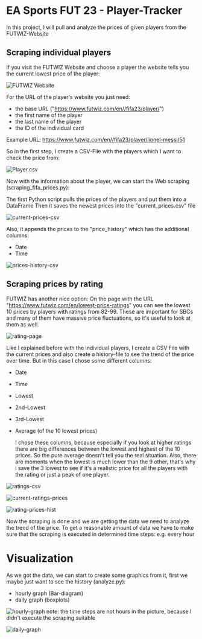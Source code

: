 # EA Sports FUT 23 - Player-Tracker
 In this project, I will pull and analyze the prices of given players from the FUTWIZ-Website

## Scraping individual players
If you visit the FUTWIZ Website and choose a player the website tells you the current lowest price of the player:

![FUTWIZ Website](futwiz-messi-page.PNG "FUTWIZ")

For the URL of the player's website you just need:
- the base URL ("https://www.futwiz.com/en//fifa23/player/")
- the first name of the player
- the last name of the player
- the ID of the individual card
  
Example URL: https://www.futwiz.com/en//fifa23/player/lionel-messi/51

So in the first step, I create a CSV-File with the players which I want to check the price from:

![Player.csv](player-file.PNG "Player file")

Now with the information about the player, we can start the Web scraping (scraping_fifa_prices.py):

The first Python script pulls the prices of the players and put them into a DataFrame
Then it saves the newest prices into the "current_prices.csv" file

![current-prices-csv](current-prices.png "Player price")

Also, it appends the prices to the "price_history" which has the additional columns:
- Date
- Time

![prices-history-csv](prices-history.png "Player history")
  

## Scraping prices by rating

FUTWIZ has another nice option:
On the page with the URL "https://www.futwiz.com/en/lowest-price-ratings" you can see the lowest 10 prices by players with ratings from 82-99. These are important for SBCs and many of them have massive price fluctuations, so it's useful to look at them as well.

![rating-page](rating-page.png "Rating prices")

Like I explained before with the individual players, I create a CSV File with the current prices and also create a history-file to see the trend of the price over time. But in this case I chose some different columns:
- Date
- Time
- Lowest
- 2nd-Lowest
- 3rd-Lowest
- Average (of the 10 lowest prices)

  I chose these columns, because especially if you look at higher ratings there are big differences between the lowest and highest of the 10 prices. So the pure average doesn't tell you the real situation. 
  Also, there are moments when the lowest is much lower than the 9 other, that's why i save the 3 lowest to see if it's a realistic price for all the players with the rating or just a peak of one player.

![ratings-csv](ratings-csv.png "Ratings")

![current-ratings-prices](current-ratings-prices-csv.png "current prices by rating")

![rating-prices-hist](rating-prices-hist-csv.png "Ratings history")

  Now the scraping is done and we are getting the data we need to analyze the trend of the price.
To get a reasonable amount of data we have to make sure that the scraping is executed in determined time steps: e.g. every hour
 
# Visualization 

As we got the data, we can start to create some graphics from it, first we maybe just want to see the history (analyze.py):

- hourly graph (Bar-diagram)
- daily graph (boxplots)

![hourly-graph](hourly-graph.png "Hourly")
note: the time steps are not hours in the picture, because I didn't execute the scraping suitable

![daily-graph](daily-graph.png "Daily")
  
